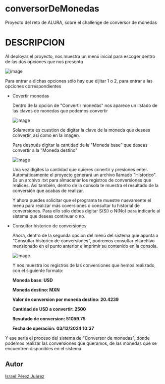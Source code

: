 # conversorDeMonedas
Proyecto del reto de ALURA, sobre el challenge de conversor de monedas

# DESCRIPCION
Al deployar el proyecto, nos muestra un menú inicial para escoger dentro de las dos opciones que nos presenta

![image](https://github.com/user-attachments/assets/4f614a7e-1488-4c46-b2f3-1f4dbc8fe67c)


Para entrar a dichas opciones sólo hay que dijitar 1 o 2, para entrar a las opciones correspondientes

* Covertir monedas

  Dentro de la opcion de "Convertir monedas" nos aparece un listado de las claves de monedas que podemos convertir
  
  ![image](https://github.com/user-attachments/assets/3a700931-6c83-4ca2-ad81-dbe3a40fb31f)


  Solamente es cuestion de digitar la clave de la moneda que desees convertir, así como en la imagen.

  Para después digitar la cantidad de la "Moneda base" que deseas convertir a la "Moneda destino"

  ![image](https://github.com/user-attachments/assets/08661b3c-188d-460d-8aa3-80f0292ddff7)


  Una vez digites la cantidad que quieres conertir y presiones enter. Automáticamente el proyecto generará un archivo llamado "Historico".
  Es un archivo .txt para almacenar los registros de conversiones que realices. Así también, dentro de la consola te muestra el resultado de la conversión que acabas de realizar.

  Y ahora puedes solicitar que el programa te muestre nuevamente el menú para realizar más coversiones o consultar tu historial de conversiones. Para ello sólo debes digitar S(Sí) o N(No) para indicarle al sistema que deseas continuar o no.

* Consultar historico de conversiones

  Ahora, dentro de la segunda opción del menú del sistema que apunta a "Consultar historico de conversiones", podremos consultar el archivo mensionado en el punto anterior e imprimir su contenido en la consola.
  
  ![image](https://github.com/user-attachments/assets/570c1569-44f3-4aed-8410-46789dad08df)


  Y nos muestra los registros de las conversiones que hemos realizado, con el siguiente formato: 
  
  **Moneda base: USD**
  
  **Moneda destino: MXN**

  **Valor de conversion por moneda destino: 20.4239**
  
  **Cantidad de USD a convertir: 2500**
  
  **Resutado de conversion: 51059.75**
  
  **Fecha de operación: 03/12/2024 10:37**

Y ese sería el proceso del sistema de "Conversor de monedas", donde podemos realizar las conversiones que queramos, de las monedas que se encuentren disponibles en el sistema

## Autor

[Israel Pérez Juárez](https://github.com/Isra1412)
